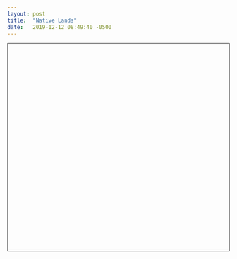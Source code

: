 ```yaml
---
layout: post
title:  "Native Lands"
date:   2019-12-12 08:49:40 -0500
---
```


<svg class="native-land-map map" viewBox="0 0 535 500" style="border: 1px solid #292929;"></svg>
<aside class="tooltip"></aside>
<script src="/assets/javascripts/d3.min.js"> </script>
<script src="/assets/javascripts/native-lands.js"></script>